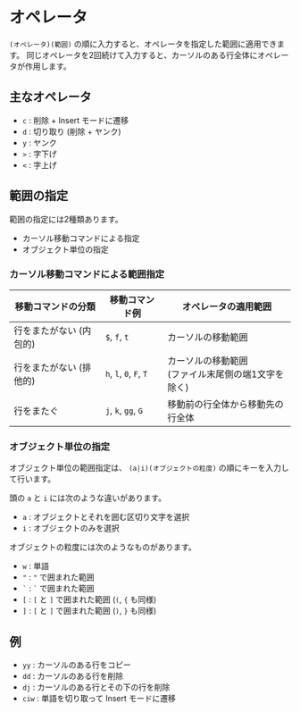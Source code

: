 # オペレータ

`(オペレータ)(範囲)` の順に入力すると、オペレータを指定した範囲に適用できます。
同じオペレータを2回続けて入力すると、カーソルのある行全体にオペレータが作用します。

## 主なオペレータ

- `c` : 削除 + Insert モードに遷移
- `d` : 切り取り (削除 + ヤンク)
- `y` : ヤンク
- `>` : 字下げ
- `<` : 字上げ

## 範囲の指定

範囲の指定には2種類あります。

- カーソル移動コマンドによる指定
- オブジェクト単位の指定

### カーソル移動コマンドによる範囲指定

| 移動コマンドの分類      | 移動コマンド例          | オペレータの適用範囲                                  |
| ----------------------- | ----------------------- | ----------------------------------------------------- |
| 行をまたがない (内包的) | `$`, `f`, `t`           | カーソルの移動範囲                                    |
| 行をまたがない (排他的) | `h`, `l`, `0`, `F`, `T` | カーソルの移動範囲<br>(ファイル末尾側の端1文字を除く) |
| 行をまたぐ              | `j`, `k`, `gg`, `G`     | 移動前の行全体から移動先の行全体                      |

### オブジェクト単位の指定

オブジェクト単位の範囲指定は、 `(a|i)(オブジェクトの粒度)` の順にキーを入力して行います。

頭の `a` と `i` には次のような違いがあります。

- `a` : オブジェクトとそれを囲む区切り文字を選択
- `i` : オブジェクトのみを選択

オブジェクトの粒度には次のようなものがあります。

- `w` : 単語
- `"` : `"` で囲まれた範囲
- `` ` `` : `` ` `` で囲まれた範囲
- `[` : `[` と `]` で囲まれた範囲 (`(`, `{` も同様)
- `]` : `[` と `]` で囲まれた範囲 (`)`, `}` も同様)

## 例

- `yy` : カーソルのある行をコピー
- `dd` : カーソルのある行を削除
- `dj` : カーソルのある行とその下の行を削除
- `ciw` : 単語を切り取って Insert モードに遷移
